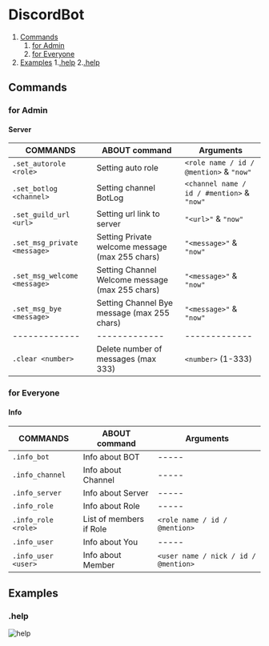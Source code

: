 # DiscordBot

1. [Commands](https://github.com/ondrasalek/DiscordBot#commands)
    1. [for Admin](https://github.com/ondrasalek/DiscordBot#for-admin)
    2. [for Everyone](https://github.com/ondrasalek/DiscordBot#for-everyone)
2. [Examples](https://github.com/ondrasalek/DiscordBot#examples)
    1.[.help](https://github.com/ondrasalek/DiscordBot#help)
    2.[.help](https://github.com/ondrasalek/DiscordBot#help)
## Commands
### for Admin
#### Server
COMMANDS | ABOUT command | Arguments
------------- | ------------- | -------------
`.set_autorole <role>` | Setting auto role | `<role name / id / @mention>` & `"now"`
`.set_botlog <channel>` | Setting channel BotLog | `<channel name / id / #mention>` & `"now"`
`.set_guild_url <url>` | Setting url link to server | `"<url>"` & `"now"`
`.set_msg_private <message>` | Setting Private welcome message (max 255 chars) | `"<message>"` & `"now"`
`.set_msg_welcome <message>` | Setting Channel Welcome message (max 255 chars) | `"<message>"` & `"now"`
`.set_msg_bye <message>` | Setting Channel Bye message (max 255 chars) | `"<message>"` & `"now"`
------------- | ------------- | -------------
`.clear <number>` | Delete number of messages (max 333) | `<number>` (1-333)

### for Everyone
#### Info
COMMANDS | ABOUT command | Arguments
------------- | ------------- | -------------
`.info_bot` | Info about BOT | -----
`.info_channel` | Info about Channel | -----
`.info_server` | Info about Server | -----
`.info_role` | Info about Role | -----
`.info_role <role>` | List of members if Role | `<role name / id / @mention>`
`.info_user` | Info about You | -----
`.info_user <user>` | Info about Member | `<user name / nick / id / @mention>`



## Examples
### .help
![help](https://cdn.discordapp.com/attachments/803664917030633522/811944971518345216/unknown.png)
